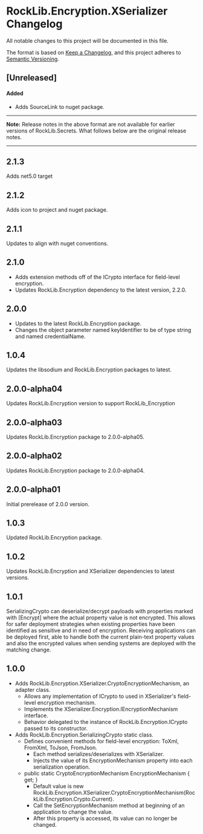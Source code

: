 # RockLib.Encryption.XSerializer Changelog

All notable changes to this project will be documented in this file.

The format is based on [Keep a Changelog](https://keepachangelog.com/en/1.0.0/),
and this project adheres to [Semantic Versioning](https://semver.org/spec/v2.0.0.html).

## [Unreleased]

#### Added

- Adds SourceLink to nuget package.

----

**Note:** Release notes in the above format are not available for earlier versions of
RockLib.Secrets. What follows below are the original release notes.

----

## 2.1.3

Adds net5.0 target

## 2.1.2

Adds icon to project and nuget package.

## 2.1.1

Updates to align with nuget conventions.

## 2.1.0

- Adds extension methods off of the ICrypto interface for field-level encryption.
- Updates RockLib.Encryption dependency to the latest version, 2.2.0.

## 2.0.0

- Updates to the latest RockLib.Encryption package.
- Changes the object parameter named keyIdentifier to be of type string and named credentialName.

## 1.0.4

Updates the libsodium and RockLib.Encryption packages to latest.

## 2.0.0-alpha04

Updates RockLib.Encryption version to support RockLib_Encryption

## 2.0.0-alpha03

Updates RockLib.Encryption package to 2.0.0-alpha05.

## 2.0.0-alpha02

Updates RockLib.Encryption package to 2.0.0-alpha04.

## 2.0.0-alpha01

Initial prerelease of 2.0.0 version.

## 1.0.3

Updated RockLib.Encryption package.

## 1.0.2

Updates RockLib.Encryption and XSerializer dependencies to latest versions.

## 1.0.1

SerializingCrypto can deserialize/decrypt payloads with properties marked with [Encrypt] where the actual property value is not encrypted. This allows for safer deployment strategies when existing properties have been identified as sensitive and in need of encryption. Receiving applications can be deployed first, able to handle both the current plain-text property values and also the encrypted values when sending systems are deployed with the matching change.

## 1.0.0

- Adds RockLib.Encryption.XSerializer.CryptoEncryptionMechanism, an adapter class.
  - Allows any implementation of ICrypto to used in XSerializer's field-level encryption mechanism.
  - Implements the XSerializer.Encryption.IEncryptionMechanism interface.
  - Behavior delegated to the instance of RockLib.Encryption.ICrypto passed to its constructor.
- Adds RockLib.Encryption.SerializingCrypto static class.
  - Defines convenient methods for field-level encryption: ToXml, FromXml, ToJson, FromJson.
    - Each method serializes/deserializes with XSerializer.
    - Injects the value of its EncryptionMechanism property into each serialization operation.
  - public static CryptoEncryptionMechanism EncryptionMechanism { get; }
    - Default value is new RockLib.Encryption.XSerializer.CryptoEncryptionMechanism(RockLib.Encryption.Crypto.Current).
    - Call the SetEncryptionMechanism method at beginning of an application to change the value.
    - After this property is accessed, its value can no longer be changed.